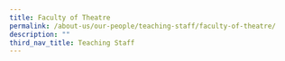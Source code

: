 ```yaml
---
title: Faculty of Theatre
permalink: /about-us/our-people/teaching-staff/faculty-of-theatre/
description: ""
third_nav_title: Teaching Staff
---
```

